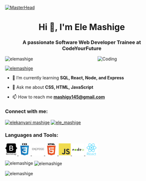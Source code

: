 [![MasterHead](https://1.bp.blogspot.com/-7A4WynwLsMw/XbBpCXG8fHI/AAAAAAAAMt4/uOa1bpLskYgrwGbllhSu2SDj_Mig8SXJQCLcBGAsYHQ/s1600/2000_600px.gif)](http://ww25.rishavchanda.io/?subid1=20230210-2245-23ea-a43f-c85118e4935d)

<h1 align="center">Hi 👋, I'm Ele Mashige</h1>
<h3 align="center">A passionate Software Web Developer Trainee at CodeYourFuture</h3>
<img align="right" alt="Coding" width="200" src="https://www.linkpicture.com/q/2dbbb81b-0e1f-44c2-825e-c0e8e3b46634-2.jpg">

<p align="left"> <img src="https://komarev.com/ghpvc/?username=elemashige&label=Profile%20views&color=0e75b6&style=flat" alt="elemashige" /> </p>

<p align="left"> <a href="https://github.com/ryo-ma/github-profile-trophy"><img src="https://github-profile-trophy.vercel.app/?username=elemashige" alt="elemashige" /></a> </p>

- 🌱 I’m currently learning **SQL, React, Node, and Express**

- 💬 Ask me about **CSS, HTML, JavaScript**

- 📫 How to reach me **mashigy145@gmail.com**

<h3 align="left">Connect with me:</h3>
<p align="left">
<a href="https://linkedin.com/in/elekanyani mashige" target="blank"><img align="center" src="https://raw.githubusercontent.com/rahuldkjain/github-profile-readme-generator/master/src/images/icons/Social/linked-in-alt.svg" alt="elekanyani mashige" height="30" width="40" /></a>
<a href="https://instagram.com/ele_mashige" target="blank"><img align="center" src="https://raw.githubusercontent.com/rahuldkjain/github-profile-readme-generator/master/src/images/icons/Social/instagram.svg" alt="ele_mashige" height="30" width="40" /></a>
</p>

<h3 align="left">Languages and Tools:</h3>
<p align="left"> <a href="https://getbootstrap.com" target="_blank" rel="noreferrer"> <img src="https://raw.githubusercontent.com/devicons/devicon/master/icons/bootstrap/bootstrap-plain-wordmark.svg" alt="bootstrap" width="40" height="40"/> </a> <a href="https://www.w3schools.com/css/" target="_blank" rel="noreferrer"> <img src="https://raw.githubusercontent.com/devicons/devicon/master/icons/css3/css3-original-wordmark.svg" alt="css3" width="40" height="40"/> </a> <a href="https://expressjs.com" target="_blank" rel="noreferrer"> <img src="https://raw.githubusercontent.com/devicons/devicon/master/icons/express/express-original-wordmark.svg" alt="express" width="40" height="40"/> </a> <a href="https://www.w3.org/html/" target="_blank" rel="noreferrer"> <img src="https://raw.githubusercontent.com/devicons/devicon/master/icons/html5/html5-original-wordmark.svg" alt="html5" width="40" height="40"/> </a> <a href="https://developer.mozilla.org/en-US/docs/Web/JavaScript" target="_blank" rel="noreferrer"> <img src="https://raw.githubusercontent.com/devicons/devicon/master/icons/javascript/javascript-original.svg" alt="javascript" width="40" height="40"/> </a> <a href="https://nodejs.org" target="_blank" rel="noreferrer"> <img src="https://raw.githubusercontent.com/devicons/devicon/master/icons/nodejs/nodejs-original-wordmark.svg" alt="nodejs" width="40" height="40"/> </a> <a href="https://reactjs.org/" target="_blank" rel="noreferrer"> <img src="https://raw.githubusercontent.com/devicons/devicon/master/icons/react/react-original-wordmark.svg" alt="react" width="40" height="40"/> </a> </p>

<p><img align="left" src="https://github-readme-stats.vercel.app/api/top-langs?username=elemashige&show_icons=true&locale=en&layout=compact" alt="elemashige" /></p>

<p>&nbsp;<img align="center" src="https://github-readme-stats.vercel.app/api?username=elemashige&show_icons=true&locale=en" alt="elemashige" /></p>

<p><img align="center" src="https://github-readme-streak-stats.herokuapp.com/?user=elemashige&" alt="elemashige" /></p>


